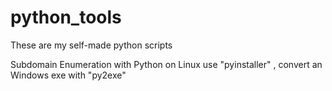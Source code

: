# python_tools
These are my self-made python scripts

Subdomain Enumeration with Python
on Linux use "pyinstaller" , convert an Windows exe with "py2exe"
